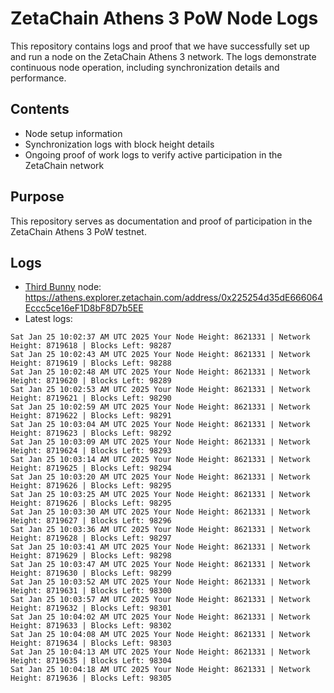 # ZetaChain Athens 3 PoW Node Logs
This repository contains logs and proof that we have successfully set up and run a node on the ZetaChain Athens 3 network. The logs demonstrate continuous node operation, including synchronization details and performance.

## Contents
- Node setup information
- Synchronization logs with block height details
- Ongoing proof of work logs to verify active participation in the ZetaChain network

## Purpose
This repository serves as documentation and proof of participation in the ZetaChain Athens 3 PoW testnet.

## Logs

- [Third Bunny](https://thirdbunny.xyz/) node: https://athens.explorer.zetachain.com/address/0x225254d35dE666064Eccc5ce16eF1D8bF8D7b5EE
- Latest logs:
```
Sat Jan 25 10:02:37 AM UTC 2025 Your Node Height: 8621331 | Network Height: 8719618 | Blocks Left: 98287
Sat Jan 25 10:02:43 AM UTC 2025 Your Node Height: 8621331 | Network Height: 8719619 | Blocks Left: 98288
Sat Jan 25 10:02:48 AM UTC 2025 Your Node Height: 8621331 | Network Height: 8719620 | Blocks Left: 98289
Sat Jan 25 10:02:53 AM UTC 2025 Your Node Height: 8621331 | Network Height: 8719621 | Blocks Left: 98290
Sat Jan 25 10:02:59 AM UTC 2025 Your Node Height: 8621331 | Network Height: 8719622 | Blocks Left: 98291
Sat Jan 25 10:03:04 AM UTC 2025 Your Node Height: 8621331 | Network Height: 8719623 | Blocks Left: 98292
Sat Jan 25 10:03:09 AM UTC 2025 Your Node Height: 8621331 | Network Height: 8719624 | Blocks Left: 98293
Sat Jan 25 10:03:14 AM UTC 2025 Your Node Height: 8621331 | Network Height: 8719625 | Blocks Left: 98294
Sat Jan 25 10:03:20 AM UTC 2025 Your Node Height: 8621331 | Network Height: 8719626 | Blocks Left: 98295
Sat Jan 25 10:03:25 AM UTC 2025 Your Node Height: 8621331 | Network Height: 8719626 | Blocks Left: 98295
Sat Jan 25 10:03:30 AM UTC 2025 Your Node Height: 8621331 | Network Height: 8719627 | Blocks Left: 98296
Sat Jan 25 10:03:36 AM UTC 2025 Your Node Height: 8621331 | Network Height: 8719628 | Blocks Left: 98297
Sat Jan 25 10:03:41 AM UTC 2025 Your Node Height: 8621331 | Network Height: 8719629 | Blocks Left: 98298
Sat Jan 25 10:03:47 AM UTC 2025 Your Node Height: 8621331 | Network Height: 8719630 | Blocks Left: 98299
Sat Jan 25 10:03:52 AM UTC 2025 Your Node Height: 8621331 | Network Height: 8719631 | Blocks Left: 98300
Sat Jan 25 10:03:57 AM UTC 2025 Your Node Height: 8621331 | Network Height: 8719632 | Blocks Left: 98301
Sat Jan 25 10:04:02 AM UTC 2025 Your Node Height: 8621331 | Network Height: 8719633 | Blocks Left: 98302
Sat Jan 25 10:04:08 AM UTC 2025 Your Node Height: 8621331 | Network Height: 8719634 | Blocks Left: 98303
Sat Jan 25 10:04:13 AM UTC 2025 Your Node Height: 8621331 | Network Height: 8719635 | Blocks Left: 98304
Sat Jan 25 10:04:18 AM UTC 2025 Your Node Height: 8621331 | Network Height: 8719636 | Blocks Left: 98305
```

